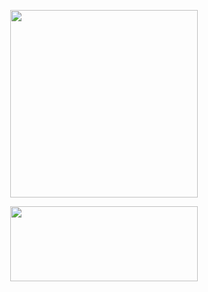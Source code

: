 <p align="center">
<img src="https://i.imgur.com/MrNWbXa.png" width="300" height="300"/>
 <p align="center">
<img src="https://i.giphy.com/media/h5A8gQsWCV4nk09aq7/giphy.gif" width="300" height="120"/>
</p>
